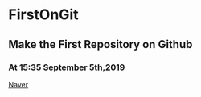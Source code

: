 # FirstOnGit
## Make the First Repository on Github
### At 15:35 September 5th,2019

[Naver](http://www.naver.com)

